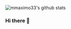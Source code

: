 ![mmaximo33's github stats](https://github-readme-stats.vercel.app/api?username=mmaximo33&show_icons=true&theme=merko)
### Hi there 👋

<!--
**mmaximo33/mmaximo33** is a ✨ _special_ ✨ repository because its `README.md` (this file) appears on your GitHub profile.

Here are some ideas to get you started:

- 🔭 I’m currently working on ...
- 🌱 I’m currently learning ...
- 👯 I’m looking to collaborate on ...
- 🤔 I’m looking for help with ...
- 💬 Ask me about ...
- 📫 How to reach me: ...
- 😄 Pronouns: ...
- ⚡ Fun fact: ...
-->
